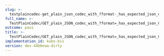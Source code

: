 ```yaml
---
slug: >-
  testplaincodec-get_plain_json_codec_with_?format-_has_expected_json_content-type_and_body_as-is
full_name: >-
  TestPlainCodec/GET_plain_JSON_codec_with_?format=_has_expected_json_Content-Type_and_body_as-is
outcome: pass
title: >-
  TestPlainCodec/GET_plain_JSON_codec_with_?format=_has_expected_json_Content-Type_and_body_as-is
implementation_id: kubo-bis
version: dev-44b0eaa-dirty
---
```


